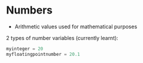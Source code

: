 # Numbers

* Arithmetic values used for mathematical purposes

2 types of number variables (currently learnt):

```python
myinteger = 20
myfloatingpointnumber = 20.1
```



